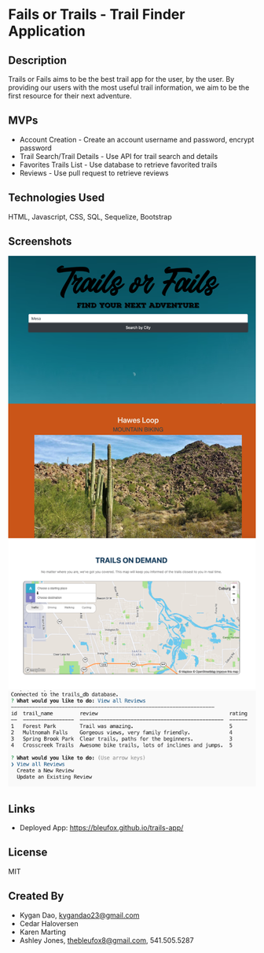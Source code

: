 # Fails or Trails - Trail Finder Application

## Description
Trails or Fails aims to be the best trail app for the user, by the user. By providing our users with
the most useful trail information, we aim to be the first resource for their next adventure.

## MVPs

- Account Creation - Create an account username and password, encrypt password
- Trail Search/Trail Details - Use API for trail search and details
- Favorites Trails List - Use database to retrieve favorited trails
- Reviews - Use pull request to retrieve reviews

## Technologies Used
HTML, Javascript, CSS, SQL, Sequelize, Bootstrap

## Screenshots
![Homepage](public/images/homepage.png)
![alt text](public/images/map-screenshot.png)
![alt text](public/images/terminal.png)


## Links
* Deployed App: https://bleufox.github.io/trails-app/

## License
MIT

## Created By
* Kygan Dao, kygandao23@gmail.com
* Cedar Haloversen
* Karen Marting
* Ashley Jones, thebleufox8@gmail.com, 541.505.5287
